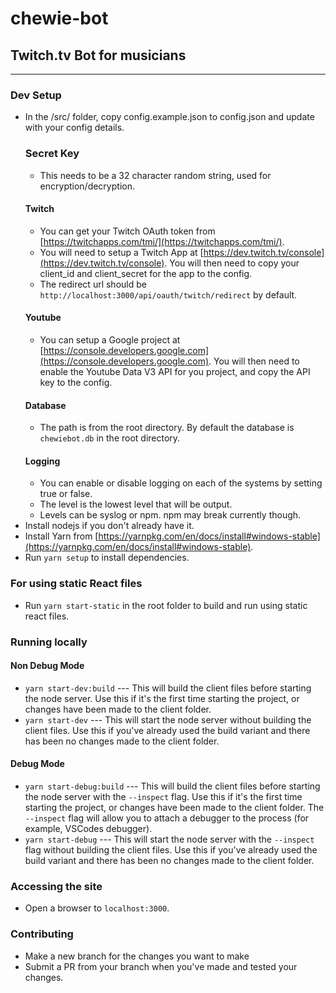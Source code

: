 # chewie-bot

## Twitch.tv Bot for musicians

---

### Dev Setup

- In the /src/ folder, copy config.example.json to config.json and update with your config details.
  ### Secret Key
  - This needs to be a 32 character random string, used for encryption/decryption.
  #### Twitch
  - You can get your Twitch OAuth token from [https://twitchapps.com/tmi/](https://twitchapps.com/tmi/).
  - You will need to setup a Twitch App at [https://dev.twitch.tv/console](https://dev.twitch.tv/console). You will then need to copy your client_id and client_secret for the app to the config.
  - The redirect url should be `http://localhost:3000/api/oauth/twitch/redirect` by default.
  #### Youtube
  - You can setup a Google project at [https://console.developers.google.com](https://console.developers.google.com). You will then need to enable the Youtube Data V3 API for you project, and copy the API key to the config.
  #### Database
  - The path is from the root directory. By default the database is `chewiebot.db` in the root directory.
  #### Logging
  - You can enable or disable logging on each of the systems by setting true or false.
  - The level is the lowest level that will be output.
  - Levels can be syslog or npm. npm may break currently though.
- Install nodejs if you don't already have it.
- Install Yarn from [https://yarnpkg.com/en/docs/install#windows-stable](https://yarnpkg.com/en/docs/install#windows-stable).
- Run `yarn setup` to install dependencies.

### For using static React files

- Run `yarn start-static` in the root folder to build and run using static react files.

### Running locally

#### Non Debug Mode
- `yarn start-dev:build` --- This will build the client files before starting the node server. Use this if it's the first time starting the project, or changes have been made to the client folder.
- `yarn start-dev` --- This will start the node server without building the client files. Use this if you've already used the build variant and there has been no changes made to the client folder.

#### Debug Mode
- `yarn start-debug:build` --- This will build the client files before starting the node server with the `--inspect` flag. Use this if it's the first time starting the project, or changes have been made to the client folder. The `--inspect` flag will allow you to attach a debugger to the process (for example, VSCodes debugger).
- `yarn start-debug` --- This will start the node server with the `--inspect` flag without building the client files. Use this if you've already used the build variant and there has been no changes made to the client folder.

### Accessing the site

- Open a browser to `localhost:3000`.

### Contributing

- Make a new branch for the changes you want to make
- Submit a PR from your branch when you've made and tested your changes.
